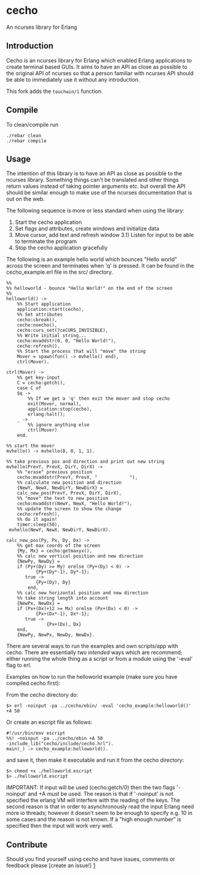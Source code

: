 # cecho
An ncurses library for Erlang

## Introduction
Cecho is an ncurses library for Erlang which enabled Erlang applications to create terminal based GUIs. It aims to have an API as close as possible to the original API of ncurses so that a person familiar with ncurses API should be able to immediately use it without any introduction.

This fork adds the `touchwin/1` function.

## Compile
To clean/compile run

    ./rebar clean
    ./rebar compile

## Usage
The intention of this library is to have an API as close as possible to the ncurses library. Something things can't be translated and other things return values instead of taking pointer arguments etc. but overall the API should be similar enough to make use of the ncurses documentation that is out on the web.

The following sequence is more or less standard when using the library:
1) Start the cecho application
2) Set flags and attributes, create windows and initialize data
3) Move cursor, add text and refresh window
3.1) Listen for input to be able to terminate the program
4) Stop the cecho application gracefully

The following is an example hello world which bounces "Hello world" across the screen and terminates when 'q' is pressed. It can be found in the cecho_example.erl file in the src/ directory.

    %%
    %% helloworld - bounce "Hello World!" on the end of the screen
    %%
    helloworld() ->
        %% Start application
    	application:start(cecho),
    	%% Set attributes
    	cecho:cbreak(),
    	cecho:noecho(),
    	cecho:curs_set(?ceCURS_INVISIBLE),
    	%% Write initial string...
    	cecho:mvaddstr(0, 0, "Hello World!"),
    	cecho:refresh(),
    	%% Start the process that will "move" the string
    	Mover = spawn(fun() -> mvhello() end),
    	ctrl(Mover).

    ctrl(Mover) ->
        %% get key-input
    	C = cecho:getch(),
    	case C of
	    $q -> 
	        %% If we get a 'q' then exit the mover and stop cecho
	    	exit(Mover, normal),
	    	application:stop(cecho),
	    	erlang:halt();
	    _ ->
	        %% ignore anything else
	        ctrl(Mover)
        end.

    %% start the mover
    mvhello() -> mvhello(0, 0, 1, 1).

    %% take previous pos and direction and print out new string
    mvhello(PrevY, PrevX, DirY, DirX) ->
        %% "erase" previous position
    	cecho:mvaddstr(PrevY, PrevX, "            "),
    	%% calculate new position and direction
    	{NewY, NewX, NewDirY, NewDirX} =
	    calc_new_pos(PrevY, PrevX, DirY, DirX),
    	%% "move" the text to new position
    	cecho:mvaddstr(NewY, NewX, "Hello World!"),
    	%% update the screen to show the change
    	cecho:refresh(),
    	%% do it again!
    	timer:sleep(50),
   	 mvhello(NewY, NewX, NewDirY, NewDirX).

    calc_new_pos(Py, Px, Dy, Dx) ->
        %% get max coords of the screen
        {My, Mx} = cecho:getmaxyx(),
        %% calc new vertical position and new direction
        {NewPy, NewDy} =
	    if (Py+(Dy) >= My) orelse (Py+(Dy) < 0) ->
	           {Py+(Dy*-1), Dy*-1};
	       true ->
	           {Py+(Dy), Dy}
            end,
        %% calc new horizontal position and new direction
    	%% take string length into account
    	{NewPx, NewDx} =
	    if (Px+(Dx)+12 >= Mx) orelse (Px+(Dx) < 0) ->
	           {Px+(Dx*-1), Dx*-1};
	       true ->
                   {Px+(Dx), Dx}
	    end,
        {NewPy, NewPx, NewDy, NewDx}.

There are several ways to run the examples and own scripts/app with cecho. There are essentially two _intended_ ways which are recommend; either running the whole thing as a script or from a module using the '-eval' flag to erl.

Examples on how to run the helloworld example (make sure you have compiled cecho first):

From the cecho directory do:

    $> erl -noinput -pa ../cecho/ebin/ -eval 'cecho_example:helloworld()' +A 50

Or create an escript file as follows:
   
    #!/usr/bin/env escript
    %%! -noinput -pa ../cecho/ebin +A 50
    -include_lib("cecho/include/cecho.hrl").
    main(_) -> cecho_example:helloworld().

and save it, then make it executable and run it from the cecho directory:

    $> chmod +x ./helloworld.escript
    $> ./helloworld.escript

IMPORTANT:
If input will be used (cecho:getch/0) then the two flags '-noinput' and +A <N> _must_ be used. The reason is that if '-noinput' is not specified the erlang VM will interfere with the reading of the keys. The second reason is that in order to asynchronously read the input Erlang need more io threads; however it doesn't seem to be enough to specify e.g. 10 in some cases and the reason is not known. If a "high enough number" is specified then the input will work very well.

## Contribute
Should you find yourself using cecho and have issues, comments or feedback please [create an issue!] [1]

[1]: http://github.com/mazenharake/cecho/issues "cecho issues"
